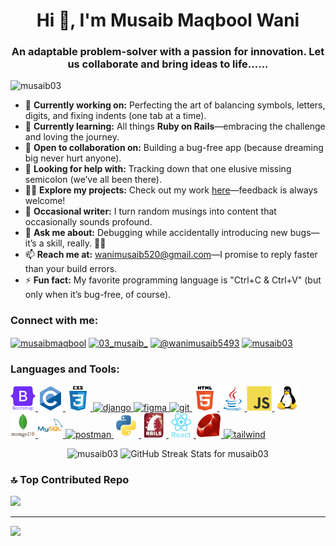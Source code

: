 <h1 align="center">Hi 👋, I'm Musaib Maqbool Wani</h1>
<h3 align="center">An adaptable problem-solver with a passion for innovation. Let us collaborate and bring ideas to life......</h3>

<p align="left"> <img src="https://komarev.com/ghpvc/?username=musaib03&label=Profile%20views&color=0e75b6&style=flat" alt="musaib03" /> </p>

- 🔭 **Currently working on:** Perfecting the art of balancing symbols, letters, digits, and fixing indents (one tab at a time).  
- 🌱 **Currently learning:** All things **Ruby on Rails**—embracing the challenge and loving the journey.  
- 👯 **Open to collaboration on:** Building a bug-free app (because dreaming big never hurt anyone).  
- 🤝 **Looking for help with:** Tracking down that one elusive missing semicolon (we’ve all been there).  
- 👨‍💻 **Explore my projects:** Check out my work [here](https://github.com/Musaib03?tab=repositories)—feedback is always welcome!  
- 📝 **Occasional writer:** I turn random musings into content that occasionally sounds profound.  
- 💬 **Ask me about:** Debugging while accidentally introducing new bugs—it’s a skill, really. 🕵️‍♂️  
- 📫 **Reach me at:** wanimusaib520@gmail.com—I promise to reply faster than your build errors.  
- ⚡ **Fun fact:** My favorite programming language is "Ctrl+C & Ctrl+V" (but only when it’s bug-free, of course).  


<h3 align="left">Connect with me:</h3>
<p align="left">
<a href="https://linkedin.com/in/musaibmaqbool" target="blank"><img align="center" src="https://raw.githubusercontent.com/rahuldkjain/github-profile-readme-generator/master/src/images/icons/Social/linked-in-alt.svg" alt="musaibmaqbool" height="30" width="40" /></a>
<a href="https://instagram.com/03_musaib_" target="blank"><img align="center" src="https://raw.githubusercontent.com/rahuldkjain/github-profile-readme-generator/master/src/images/icons/Social/instagram.svg" alt="03_musaib_" height="30" width="40" /></a>
<a href="https://medium.com/@wanimusaib5493" target="blank"><img align="center" src="https://raw.githubusercontent.com/rahuldkjain/github-profile-readme-generator/master/src/images/icons/Social/medium.svg" alt="@wanimusaib5493" height="30" width="40" /></a>
<a href="https://www.leetcode.com/musaib03" target="blank"><img align="center" src="https://raw.githubusercontent.com/rahuldkjain/github-profile-readme-generator/master/src/images/icons/Social/leet-code.svg" alt="musaib03" height="30" width="40" /></a>
</p>

<h3 align="left">Languages and Tools:</h3>
<p align="left"> <a href="https://getbootstrap.com" target="_blank" rel="noreferrer"> <img src="https://raw.githubusercontent.com/devicons/devicon/master/icons/bootstrap/bootstrap-plain-wordmark.svg" alt="bootstrap" width="40" height="40"/> </a> <a href="https://www.cprogramming.com/" target="_blank" rel="noreferrer"> <img src="https://raw.githubusercontent.com/devicons/devicon/master/icons/c/c-original.svg" alt="c" width="40" height="40"/> </a> <a href="https://www.w3schools.com/css/" target="_blank" rel="noreferrer"> <img src="https://raw.githubusercontent.com/devicons/devicon/master/icons/css3/css3-original-wordmark.svg" alt="css3" width="40" height="40"/> </a> <a href="https://www.djangoproject.com/" target="_blank" rel="noreferrer"> <img src="https://cdn.worldvectorlogo.com/logos/django.svg" alt="django" width="40" height="40"/> </a> <a href="https://www.figma.com/" target="_blank" rel="noreferrer"> <img src="https://www.vectorlogo.zone/logos/figma/figma-icon.svg" alt="figma" width="40" height="40"/> </a> <a href="https://git-scm.com/" target="_blank" rel="noreferrer"> <img src="https://www.vectorlogo.zone/logos/git-scm/git-scm-icon.svg" alt="git" width="40" height="40"/> </a> <a href="https://www.w3.org/html/" target="_blank" rel="noreferrer"> <img src="https://raw.githubusercontent.com/devicons/devicon/master/icons/html5/html5-original-wordmark.svg" alt="html5" width="40" height="40"/> </a> <a href="https://www.java.com" target="_blank" rel="noreferrer"> <img src="https://raw.githubusercontent.com/devicons/devicon/master/icons/java/java-original.svg" alt="java" width="40" height="40"/> </a> <a href="https://developer.mozilla.org/en-US/docs/Web/JavaScript" target="_blank" rel="noreferrer"> <img src="https://raw.githubusercontent.com/devicons/devicon/master/icons/javascript/javascript-original.svg" alt="javascript" width="40" height="40"/> </a> <a href="https://www.linux.org/" target="_blank" rel="noreferrer"> <img src="https://raw.githubusercontent.com/devicons/devicon/master/icons/linux/linux-original.svg" alt="linux" width="40" height="40"/> </a> <a href="https://www.mongodb.com/" target="_blank" rel="noreferrer"> <img src="https://raw.githubusercontent.com/devicons/devicon/master/icons/mongodb/mongodb-original-wordmark.svg" alt="mongodb" width="40" height="40"/> </a> <a href="https://www.mysql.com/" target="_blank" rel="noreferrer"> <img src="https://raw.githubusercontent.com/devicons/devicon/master/icons/mysql/mysql-original-wordmark.svg" alt="mysql" width="40" height="40"/> </a> <a href="https://postman.com" target="_blank" rel="noreferrer"> <img src="https://www.vectorlogo.zone/logos/getpostman/getpostman-icon.svg" alt="postman" width="40" height="40"/> </a> <a href="https://www.python.org" target="_blank" rel="noreferrer"> <img src="https://raw.githubusercontent.com/devicons/devicon/master/icons/python/python-original.svg" alt="python" width="40" height="40"/> </a> <a href="https://rubyonrails.org" target="_blank" rel="noreferrer"> <img src="https://raw.githubusercontent.com/devicons/devicon/master/icons/rails/rails-original-wordmark.svg" alt="rails" width="40" height="40"/> </a> <a href="https://reactjs.org/" target="_blank" rel="noreferrer"> <img src="https://raw.githubusercontent.com/devicons/devicon/master/icons/react/react-original-wordmark.svg" alt="react" width="40" height="40"/> </a> <a href="https://www.ruby-lang.org/en/" target="_blank" rel="noreferrer"> <img src="https://raw.githubusercontent.com/devicons/devicon/master/icons/ruby/ruby-original.svg" alt="ruby" width="40" height="40"/> </a> <a href="https://tailwindcss.com/" target="_blank" rel="noreferrer"> <img src="https://www.vectorlogo.zone/logos/tailwindcss/tailwindcss-icon.svg" alt="tailwind" width="40" height="40"/> </a> </p>

<div align="center">
  <img src="https://github-readme-stats.vercel.app/api/top-langs?username=Musaib03&show_icons=true&locale=en&layout=compact" alt="musaib03" />
  <img src="https://github-readme-streak-stats.herokuapp.com/?user=Musaib03" alt="GitHub Streak Stats for musaib03" />
</div>

### 🔝 Top Contributed Repo
![](https://github-contributor-stats.vercel.app/api?username=Musaib03&limit=5&theme=dark&combine_all_yearly_contributions=true)

---
[![](https://visitcount.itsvg.in/api?id=Musaib03&icon=6&color=6)](https://visitcount.itsvg.in)






